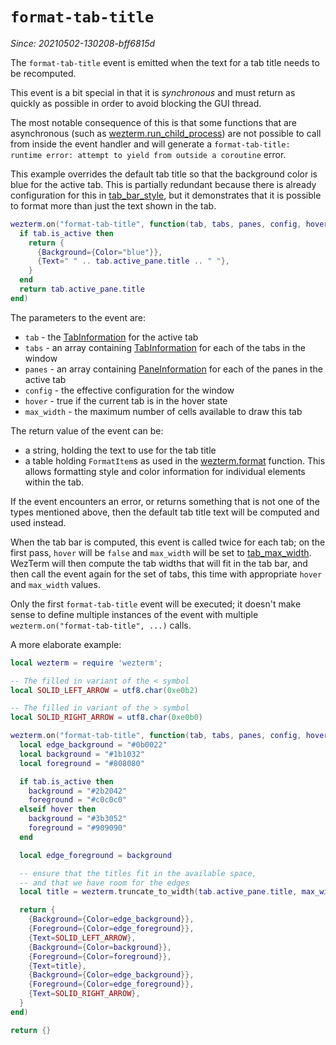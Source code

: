 # `format-tab-title`

*Since: 20210502-130208-bff6815d*

The `format-tab-title` event is emitted when the text for a tab title
needs to be recomputed.

This event is a bit special in that it is *synchronous* and must return as
quickly as possible in order to avoid blocking the GUI thread.

The most notable consequence of this is that some functions that are
asynchronous (such as
[wezterm.run_child_process](../wezterm/run_child_process.md)) are not possible
to call from inside the event handler and will generate a `format-tab-title:
runtime error: attempt to yield from outside a coroutine` error.

This example overrides the default tab title so that the background color
is blue for the active tab.  This is partially redundant because there is
already configuration for this in [tab_bar_style](../config/tab_bar_style.md),
but it demonstrates that it is possible to format more than just the text
shown in the tab.

```lua
wezterm.on("format-tab-title", function(tab, tabs, panes, config, hover, max_width)
  if tab.is_active then
    return {
      {Background={Color="blue"}},
      {Text=" " .. tab.active_pane.title .. " "},
    }
  end
  return tab.active_pane.title
end)
```

The parameters to the event are:

* `tab` - the [TabInformation](../TabInformation.md) for the active tab
* `tabs` - an array containing [TabInformation](../TabInformation.md) for each of the tabs in the window
* `panes` - an array containing [PaneInformation](../PaneInformation.md) for each of the panes in the active tab
* `config` - the effective configuration for the window
* `hover` - true if the current tab is in the hover state
* `max_width` - the maximum number of cells available to draw this tab

The return value of the event can be:

* a string, holding the text to use for the tab title
* a table holding `FormatItem`s as used in the [wezterm.format](../wezterm/format.md) function.  This allows formatting style and color information for individual elements within the tab.

If the event encounters an error, or returns something that is not one of the
types mentioned above, then the default tab title text will be computed and
used instead.

When the tab bar is computed, this event is called twice for each tab;
on the first pass, `hover` will be `false` and `max_width` will be set
to [tab_max_width](../config/tab_max_width.md).  WezTerm will then compute
the tab widths that will fit in the tab bar, and then call the event again
for the set of tabs, this time with appropriate `hover` and `max_width`
values.

Only the first `format-tab-title` event will be executed; it doesn't make
sense to define multiple instances of the event with multiple
`wezterm.on("format-tab-title", ...)` calls.

A more elaborate example:

```lua
local wezterm = require 'wezterm';

-- The filled in variant of the < symbol
local SOLID_LEFT_ARROW = utf8.char(0xe0b2)

-- The filled in variant of the > symbol
local SOLID_RIGHT_ARROW = utf8.char(0xe0b0)

wezterm.on("format-tab-title", function(tab, tabs, panes, config, hover, max_width)
  local edge_background = "#0b0022"
  local background = "#1b1032"
  local foreground = "#808080"

  if tab.is_active then
    background = "#2b2042"
    foreground = "#c0c0c0"
  elseif hover then
    background = "#3b3052"
    foreground = "#909090"
  end

  local edge_foreground = background

  -- ensure that the titles fit in the available space,
  -- and that we have room for the edges
  local title = wezterm.truncate_to_width(tab.active_pane.title, max_width-2)

  return {
    {Background={Color=edge_background}},
    {Foreground={Color=edge_foreground}},
    {Text=SOLID_LEFT_ARROW},
    {Background={Color=background}},
    {Foreground={Color=foreground}},
    {Text=title},
    {Background={Color=edge_background}},
    {Foreground={Color=edge_foreground}},
    {Text=SOLID_RIGHT_ARROW},
  }
end)

return {}
```
